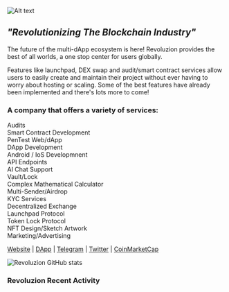 <img
  src="http://revoluzion.io/wp-content/uploads/2022/12/RevoluzionFull-1.png"
  alt="Alt text"
  title="Revoluzion"
  style="display: inline-block; margin: 0 auto; max-width: 200px">
## <i>"Revolutionizing The Blockchain Industry"</i><br>
The future of the multi-dApp ecosystem is here! Revoluzion provides the best of all worlds, a one stop center for users globally.<br>

Features like launchpad, DEX swap and audit/smart contract services allow users to easily create and maintain their project without ever having to worry about hosting or scaling. Some of the best features have already been implemented and there's lots more to come!<br>

### A company that offers a variety of services:

  Audits<br>
  Smart Contract Development<br>
  PenTest Web/dApp<br>
  DApp Development<br>
  Android / IoS Developmnent<br>
  API Endpoints<br>
  AI Chat Support<br>
  Vault/Lock<br>
  Complex Mathematical Calculator<br>
  Multi-Sender/Airdrop<br>
  KYC Services<br>
  Decentralized Exchange<br>
  Launchpad Protocol<br>
  Token Lock Protocol<br>
  NFT Design/Sketch Artwork<br>
  Marketing/Advertising<br>

[Website](https://revoluzion.io) | [DApp](https://revoluzion.app) | [Telegram](https://t.me/RevoluzionEcosystem) | [Twitter](https://twitter.com/RevoluzionEco) | [CoinMarketCap](https://coinmarketcap.com/community/profile/Revoluzion)

![Revoluzion GitHub stats](https://github-readme-stats.vercel.app/api?username=RevoluzionEcosystem&theme=gotham&show_icons=true)<br>

### Revoluzion Recent Activity
<!--START_SECTION:activity-->

